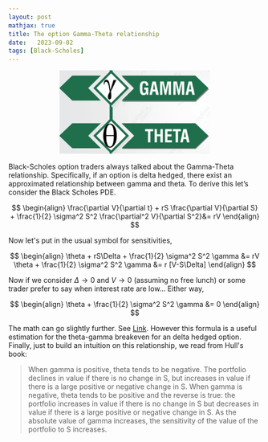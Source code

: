 ```yaml
---
layout: post
mathjax: true
title: The option Gamma-Theta relationship
date:   2023-09-02
tags: [Black-Scholes]
---
```

<center><img src="/images/2023-09-02/gamma-theta.png" width="300" /></center>

Black-Scholes option traders always talked about the Gamma-Theta relationship. Specifically, if an option is delta hedged, there exist an approximated relationship between gamma and theta. To derive this let’s consider the Black Scholes PDE.

$$
\begin{align}
\frac{\partial V}{\partial t} + rS \frac{\partial V}{\partial S} + \frac{1}{2} \sigma^2 S^2 \frac{\partial^2 V}{\partial S^2}&= rV
\end{align}
$$

Now let's put in the usual symbol for sensitivities,

$$
\begin{align}
\theta + rS\Delta + \frac{1}{2} \sigma^2 S^2 \gamma &= rV
\theta + \frac{1}{2} \sigma^2 S^2 \gamma &= r [V-S\Delta]
\end{align}
$$

Now if we consider $\Delta \to 0$ and $V \to 0$ (assuming no free lunch) or some trader prefer to say when interest rate are low... Either way,

$$
\begin{align}
\theta + \frac{1}{2} \sigma^2 S^2 \gamma &= 0
\end{align}
$$

The math can go slightly further. See [Link](https://quant.stackexchange.com/questions/67821/how-to-derive-the-relationship-between-gamma-and-theta). However this formula is a useful estimation for the theta-gamma breakeven for an delta hedged option. Finally, just to build an intuition on this relationship, we read from Hull's book:

> When gamma is positive, theta tends to be negative. The portfolio declines in value if there is no change in S, but increases in value if there is a large positive or negative change in S. When gamma is negative, theta tends to be positive and the reverse is true: the portfolio increases in value if there is no change in S but decreases in value if there is a large positive or negative change in S. As the absolute value of gamma increases, the sensitivity of the value of the portfolio to S increases.